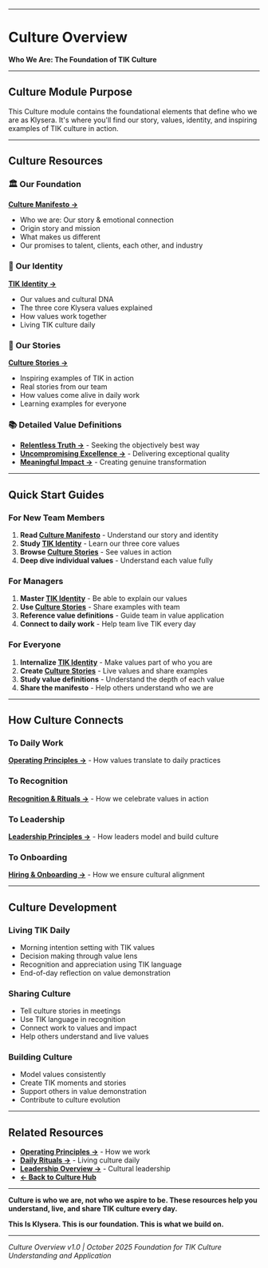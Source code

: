 
---

# Culture Overview

**Who We Are: The Foundation of TIK Culture**

---

## Culture Module Purpose

This Culture module contains the foundational elements that define who we are as Klysera. It's where you'll find our story, values, identity, and inspiring examples of TIK culture in action.

---

## Culture Resources

### 🏛️ Our Foundation
**[Culture Manifesto →](docs/Klysera/Culture/Culture-Manifesto.md)**
- Who we are: Our story & emotional connection
- Origin story and mission
- What makes us different
- Our promises to talent, clients, each other, and industry

### 🎯 Our Identity
**[TIK Identity →](docs/Klysera/Culture/TIK-Identity.md)**
- Our values and cultural DNA
- The three core Klysera values explained
- How values work together
- Living TIK culture daily

### 📖 Our Stories
**[Culture Stories →](docs/Klysera/Culture/Culture-Stories.md)**
- Inspiring examples of TIK in action
- Real stories from our team
- How values come alive in daily work
- Learning examples for everyone

### 📚 Detailed Value Definitions
- **[Relentless Truth →](docs/Klysera/Culture/Relentless-Truth.md)** - Seeking the objectively best way
- **[Uncompromising Excellence →](docs/Klysera/Culture/Uncompromising-Excellence.md)** - Delivering exceptional quality
- **[Meaningful Impact →](docs/Klysera/Culture/Meaningful-Impact.md)** - Creating genuine transformation

---

## Quick Start Guides

### For New Team Members
1. **Read [Culture Manifesto](docs/Klysera/Culture/Culture-Manifesto.md)** - Understand our story and identity
2. **Study [TIK Identity](docs/Klysera/Culture/TIK-Identity.md)** - Learn our three core values
3. **Browse [Culture Stories](docs/Klysera/Culture/Culture-Stories.md)** - See values in action
4. **Deep dive individual values** - Understand each value fully

### For Managers
1. **Master [TIK Identity](docs/Klysera/Culture/TIK-Identity.md)** - Be able to explain our values
2. **Use [Culture Stories](docs/Klysera/Culture/Culture-Stories.md)** - Share examples with team
3. **Reference value definitions** - Guide team in value application
4. **Connect to daily work** - Help team live TIK every day

### For Everyone
1. **Internalize [TIK Identity](docs/Klysera/Culture/TIK-Identity.md)** - Make values part of who you are
2. **Create [Culture Stories](docs/Klysera/Culture/Culture-Stories.md)** - Live values and share examples
3. **Study value definitions** - Understand the depth of each value
4. **Share the manifesto** - Help others understand who we are

---

## How Culture Connects

### To Daily Work
**[Operating Principles →](docs/Klysera/Operating-Principles/Overview.md)** - How values translate to daily practices

### To Recognition
**[Recognition & Rituals →](docs/Klysera/Recognition-Rituals/Recognition-Framework.md)** - How we celebrate values in action

### To Leadership
**[Leadership Principles →](docs/Klysera/Leadership/Overview.md)** - How leaders model and build culture

### To Onboarding
**[Hiring & Onboarding →](docs/Klysera/Hiring-Onboarding/Hiring-Guide.md)** - How we ensure cultural alignment

---

## Culture Development

### Living TIK Daily
- Morning intention setting with TIK values
- Decision making through value lens
- Recognition and appreciation using TIK language
- End-of-day reflection on value demonstration

### Sharing Culture
- Tell culture stories in meetings
- Use TIK language in recognition
- Connect work to values and impact
- Help others understand and live values

### Building Culture
- Model values consistently
- Create TIK moments and stories
- Support others in value demonstration
- Contribute to culture evolution

---

## Related Resources

- **[Operating Principles →](docs/Klysera/Operating-Principles/Overview.md)** - How we work
- **[Daily Rituals →](docs/Klysera/Recognition-Rituals/Daily-Rituals.md)** - Living culture daily
- **[Leadership Overview →](docs/Klysera/Leadership/Overview.md)** - Cultural leadership
- **[← Back to Culture Hub](docs/Klysera/Culture-Hub.md)**

---

**Culture is who we are, not who we aspire to be. These resources help you understand, live, and share TIK culture every day.**

**This Is Klysera. This is our foundation. This is what we build on.**

---

*Culture Overview v1.0 | October 2025*
*Foundation for TIK Culture Understanding and Application*